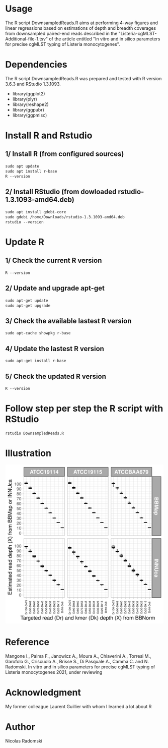 # Usage
The R script DownsampledReads.R aims at performing 4-way figures and linear regressions based on estimations of depth and breadth coverages from downsampled paired-end reads described in the "Listeria-cgMLST-Additional-file-1.tsv" of the article entitled "In vitro and in silico parameters for precise cgMLST typing of Listeria monocytogenes".
# Dependencies
The R script DownsampledReads.R was prepared and tested with R version 3.6.3 and RStudio 1.3.1093.
- library(ggplot2)
- library(plyr)
- library(reshape2)
- library(ggpubr)
- library(ggpmisc)
# Install R and Rstudio
## 1/ Install R (from configured sources)
```
sudo apt update
sudo apt install r-base
R --version
```
## 2/ Install RStudio (from dowloaded rstudio-1.3.1093-amd64.deb)
```
sudo apt install gdebi-core
sudo gdebi /home/Downloads/rstudio-1.3.1093-amd64.deb
rstudio --version
```
# Update R
## 1/ Check the current R version
```
R --version
```
## 2/ Update and upgrade apt-get
```
sudo apt-get update
sudo apt-get upgrade
```
## 3/ Check the available lastest R version
```
sudo apt-cache showpkg r-base
```
## 4/ Update the lastest R version
```
sudo apt-get install r-base
```
## 5/ Check the updated R version
```
R --version
```
# Follow step per step the R script with RStudio
```
rstudio DownsampledReads.R
```
# Illustration
![4-way figure](https://github.com/Nicolas-Radomski/DownsampledReads/blob/main/illustration.png)
# Reference
Mangone I., Palma F., Janowicz A., Moura A., Chiaverini A., Torresi M., Garofolo G., Criscuolo A., Brisse S., Di Pasquale A., Camma C. and N. Radomski. In vitro and in silico parameters for precise cgMLST typing of Listeria monocytogenes 2021, under reviewing
# Acknowledgment
My former colleague Laurent Guillier with whom I learned a lot about R
# Author
Nicolas Radomski
